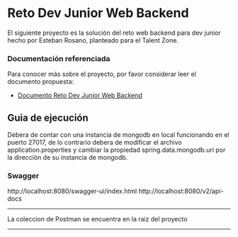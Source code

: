 # Reto Dev Junior Web Backend

El siguiente proyecto es la solución del reto web backend para dev junior hecho por Esteban Rosano, planteado para el Talent Zone.

### Documentación referenciada

Para conocer más sobre el proyecto, por favor considerar leer el documento propuesta:

* [Documento Reto Dev Junior Web Backend](https://drive.google.com/file/d/1YXxQJ_Q09_sF60xzCQ4xCWour1EbywKm/view)

## Guia de ejecución

Debera de contar con una instancia de mongodb en local funcionando en el puerto 27017, de lo contrario debera de modificar el archivo application.properties y cambiar la propiedad spring.data.mongodb.uri por la dirección de su instancia de mongodb.

### Swagger

http://localhost:8080/swagger-ui/index.html
http://localhost:8080/v2/api-docs

- - -
La coleccion de Postman se encuentra en la raiz del proyecto
- - -